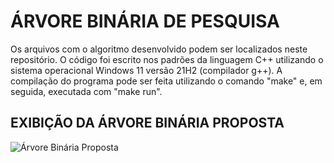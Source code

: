 # ÁRVORE BINÁRIA DE PESQUISA
Os arquivos com o algoritmo desenvolvido podem ser localizados neste repositório. O código foi escrito nos padrões da linguagem C++ utilizando o sistema operacional Windows 11 versão 21H2 (compilador g++). A compilação do programa pode ser feita utilizando o comando "make" e, em seguida, executada com "make run".

## EXIBIÇÃO DA ÁRVORE BINÁRIA PROPOSTA

![Árvore Binária Proposta](https://raw.githubusercontent.com/LucasG4K/Exercicio1-AEDSII/main/Atv2.png)
